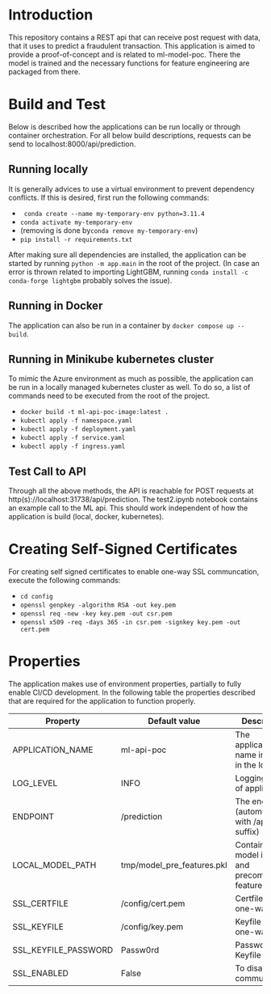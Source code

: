 # Introduction 
This repository contains a REST api that can receive post request with data, that it uses to predict a fraudulent transaction. This application is aimed to provide a proof-of-concept and is related to ml-model-poc. There the model is trained and the necessary functions for feature engineering are packaged from there.

# Build and Test
Below is described how the applications can be run locally or through container orchestration. For all below build descriptions, requests can be send to localhost:8000/api/prediction.

## Running locally
It is generally advices to use a virtual environment to prevent dependency conflicts. If this is desired, first run the following commands:
- ``` conda create --name my-temporary-env python=3.11.4```
- ``` conda activate my-temporary-env ```
- (removing is done by``` conda remove my-temporary-env ```)
- ``` pip install -r requirements.txt ```

After making sure all dependencies are installed, the application can be started by running ``` python -m app.main ``` in the root of the project.
(In case an error is thrown related to importing LightGBM, running ``` conda install -c conda-forge lightgbm ``` probably solves the issue).

## Running in Docker
The application can also be run in a container by ``` docker compose up --build ```. 

## Running in Minikube kubernetes cluster
To mimic the Azure environment as much as possible, the application can be run in a locally managed kubernetes cluster as well. To do so, a list of commands need to be executed from the root of the project.
- ``` docker build -t ml-api-poc-image:latest . ```
- ``` kubectl apply -f namespace.yaml ```
- ``` kubectl apply -f deployment.yaml ```
- ``` kubectl apply -f service.yaml ```
- ``` kubectl apply -f ingress.yaml ```

## Test Call to API
Through all the above methods, the API is reachable for POST requests at http(s)://localhost:31738/api/prediction. The test2.ipynb notebook contains an example call to the ML api. This should work independent of how the application is build (local, docker, kubernetes).

# Creating Self-Signed Certificates
For creating self signed certificates to enable one-way SSL communcation, execute the following commands:
- ``` cd config ```
- ``` openssl genpkey -algorithm RSA -out key.pem ```
- ``` openssl req -new -key key.pem -out csr.pem ```
- ``` openssl x509 -req -days 365 -in csr.pem -signkey key.pem -out cert.pem ```

# Properties
The application makes use of environment properties, partially to fully enable CI/CD development. In the following table the properties described that are required for the application to function properly.

| Property      | Default value| Description                                   |
|---------------|--------------|-----------------------------------------------|
| APPLICATION_NAME  | ml-api-poc  | The application name indicated in the logstring             |
| LOG_LEVEL         | INFO           | Logging level of application |
| ENDPOINT          | /prediction           | The endpoint (automatically with /api suffix) |
| LOCAL_MODEL_PATH  | tmp/model_pre_features.pkl | Containing the model instance and precomputed features    |
| SSL_CERTFILE      | /config/cert.pem      | Certfile for one-way SSL                      |
| SSL_KEYFILE       | /config/key.pem       | Keyfile for one-way SSL                       |
| SSL_KEYFILE_PASSWORD | Passw0rd           | Password for Keyfile                          |
| SSL_ENABLED       | False                 | To disable SSL communication                  |